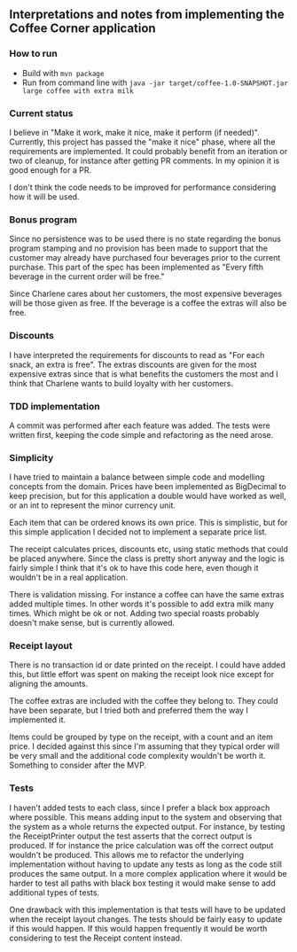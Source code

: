 ## Interpretations and notes from implementing the Coffee Corner application

### How to run

- Build with `mvn package`
- Run from command line with `java -jar target/coffee-1.0-SNAPSHOT.jar large coffee with extra milk`

### Current status

I believe in "Make it work, make it nice, make it perform (if needed)". Currently, this project has passed the "make it
nice"
phase, where all the requirements are implemented. It could probably benefit from an iteration or two of cleanup, for
instance after getting PR comments. In my opinion it is good enough for a PR.

I don't think the code needs to be improved for performance considering how it will be used.

### Bonus program

Since no persistence was to be used there is no state regarding the bonus program stamping and no provision has been
made to support that the customer may already have purchased four beverages prior to the current purchase. This part of
the spec has been implemented as
"Every fifth beverage in the current order will be free."

Since Charlene cares about her customers, the most expensive beverages will be those given as free. If the beverage is a
coffee the extras will also be free.

### Discounts

I have interpreted the requirements for discounts to read as "For each snack, an extra is free". The extras discounts
are given for the most expensive extras since that is what benefits the customers the most and I think that Charlene
wants to build loyalty with her customers.

### TDD implementation

A commit was performed after each feature was added. The tests were written first, keeping the code simple and
refactoring as the need arose.

### Simplicity

I have tried to maintain a balance between simple code and modelling concepts from the domain. Prices have been
implemented as BigDecimal to keep precision, but for this application a double would have worked as well, or an int to
represent the minor currency unit.

Each item that can be ordered knows its own price. This is simplistic, but for this simple application I decided not to
implement a separate price list.

The receipt calculates prices, discounts etc, using static methods that could be placed anywhere. Since the class is
pretty short anyway and the logic is fairly simple I think that it's ok to have this code here, even though it wouldn't
be in a real application.

There is validation missing. For instance a coffee can have the same extras added multiple times. In other words it's
possible to add extra milk many times. Which might be ok or not. Adding two special roasts probably doesn't make sense,
but is currently allowed.

### Receipt layout

There is no transaction id or date printed on the receipt. I could have added this, but little effort was spent on
making the receipt look nice except for aligning the amounts.

The coffee extras are included with the coffee they belong to. They could have been separate, but I tried both and
preferred them the way I implemented it.

Items could be grouped by type on the receipt, with a count and an item price. I decided against this since I'm assuming
that they typical order will be very small and the additional code complexity wouldn't be worth it. Something to
consider after the MVP.

### Tests

I haven't added tests to each class, since I prefer a black box approach where possible. This means adding input to the
system and observing that the system as a whole returns the expected output. For instance, by testing the ReceiptPrinter
output the test asserts that the correct output is produced. If for instance the price calculation was off the correct
output wouldn't be produced. This allows me to refactor the underlying implementation without having to update any tests
as long as the code still produces the same output. In a more complex application where it would be harder to test all
paths with black box testing it would make sense to add additional types of tests.

One drawback with this implementation is that tests will have to be updated when the receipt layout changes. The tests
should be fairly easy to update if this would happen. If this would happen frequently it would be worth considering to
test the Receipt content instead.
